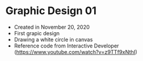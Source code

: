 # Graphic Design 01

- Created in November 20, 2020
- First grapic design
- Drawing a white circle in canvas
- Reference code from Interactive Developer (https://www.youtube.com/watch?v=z9TTf9xNthI) 
